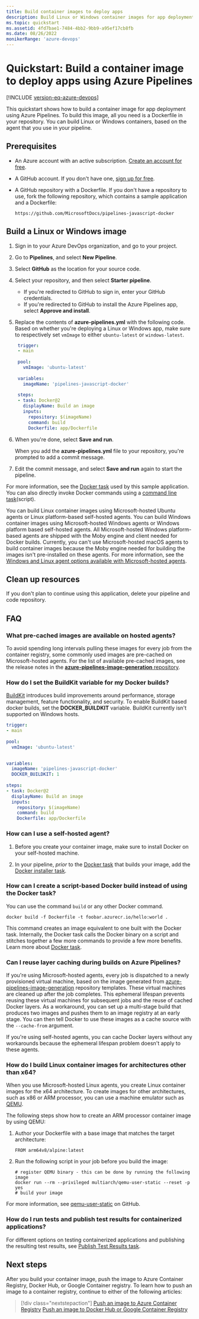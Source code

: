 ```yaml
---
title: Build container images to deploy apps
description: Build Linux or Windows container images for app deployment using Azure Pipelines.
ms.topic: quickstart
ms.assetid: 4fd7bae1-7484-4bb2-9bb9-a95ef17cb8fb
ms.date: 08/26/2022
monikerRange: 'azure-devops'
---
```


# Quickstart: Build a container image to deploy apps using Azure Pipelines

[!INCLUDE [version-eq-azure-devops](../../../includes/version-eq-azure-devops.md)]

This quickstart shows how to build a container image for app deployment using Azure Pipelines. To build this image, all you need is a Dockerfile in your repository. You can build Linux or Windows containers, based on the agent that you use in your pipeline.

## Prerequisites

- An Azure account with an active subscription. [Create an account for free](https://azure.microsoft.com/free/?WT.mc_id=A261C142F).
- A GitHub account. If you don't have one, [sign up for free](https://github.com/join). 
- A GitHub repository with a Dockerfile. If you don't have a repository to use, fork the following repository, which contains a sample application and a Dockerfile:

  ```
  https://github.com/MicrosoftDocs/pipelines-javascript-docker
  ```

## Build a Linux or Windows image

1. Sign in to your Azure DevOps organization, and go to your project.
1. Go to **Pipelines**, and select **New Pipeline**.
1. Select **GitHub** as the location for your source code.
1. Select your repository, and then select **Starter pipeline**.

   - If you're redirected to GitHub to sign in, enter your GitHub credentials.
   - If you're redirected to GitHub to install the Azure Pipelines app, select **Approve and install**.

1. Replace the contents of **azure-pipelines.yml** with the following code. Based on whether you're deploying a Linux or Windows app, make sure to respectively set `vmImage` to either `ubuntu-latest` or `windows-latest`.

   ```yaml
    trigger:
    - main
    
    pool:
      vmImage: 'ubuntu-latest' 
    
    variables:
      imageName: 'pipelines-javascript-docker'
    
    steps:
    - task: Docker@2
      displayName: Build an image
      inputs:
        repository: $(imageName)
        command: build
        Dockerfile: app/Dockerfile
    ```

1. When you're done, select **Save and run**.

   When you add the **azure-pipelines.yml** file to your repository, you're prompted to add a commit message.

1. Edit the commit message, and select **Save and run** again to start the pipeline.

For more information, see the [Docker task](../../tasks/build/docker.md) used by this sample application. You can also directly invoke Docker commands using a [command line task](../../tasks/utility/command-line.md)(script).

You can build Linux container images using Microsoft-hosted Ubuntu agents or Linux platform-based self-hosted agents. You can build Windows container images using Microsoft-hosted Windows agents or Windows platform based self-hosted agents. All Microsoft-hosted Windows platform-based agents are shipped with the Moby engine and client needed for Docker builds. Currently, you can't use Microsoft-hosted macOS agents to build container images because the Moby engine needed for building the images isn't pre-installed on these agents. For more information, see the [Windows and Linux agent options available with Microsoft-hosted agents](../../agents/hosted.md).

## Clean up resources

If you don't plan to continue using this application, delete your pipeline and code repository.

## FAQ

### What pre-cached images are available on hosted agents?

To avoid spending long intervals pulling these images for every job from the container registry, some commonly used images are pre-cached on Microsoft-hosted agents. For the list of available pre-cached images, see the release notes in the [**azure-pipelines-image-generation** repository](https://github.com/actions/runner-images/releases).

### How do I set the BuildKit variable for my Docker builds?

[BuildKit](https://github.com/moby/buildkit) introduces build improvements around performance, storage management, feature functionality, and security. To enable BuildKit based docker builds, set the **DOCKER_BUILDKIT** variable. BuildKit currently isn't supported on Windows hosts.

```YAML
trigger:
- main
   
pool:
  vmImage: 'ubuntu-latest'
   

variables:
  imageName: 'pipelines-javascript-docker'
  DOCKER_BUILDKIT: 1
    
steps:
- task: Docker@2
  displayName: Build an image
  inputs:
    repository: $(imageName)
    command: build
    Dockerfile: app/Dockerfile
```

### How can I use a self-hosted agent?

1. Before you create your container image, make sure to install Docker on your self-hosted machine.

1. In your pipeline, *prior* to the [Docker task](../../tasks/build/docker.md) that builds your image, add the [Docker installer task](../../tasks/tool/docker-installer.md).

### How can I create a script-based Docker build instead of using the Docker task?

You can use the command `build` or any other Docker command.

```
docker build -f Dockerfile -t foobar.azurecr.io/hello:world .
```

This command creates an image equivalent to one built with the Docker task. Internally, the Docker task calls the Docker binary on a script and stitches together a few more commands to provide a few more benefits. Learn more about [Docker task](../../tasks/build/docker.md).

### Can I reuse layer caching during builds on Azure Pipelines?

If you're using Microsoft-hosted agents, every job is dispatched to a newly provisioned virtual machine, based on the image generated from [azure-pipelines-image-generation](https://github.com/microsoft/azure-pipelines-image-generation) repository templates. These virtual machines are cleaned up after the job completes. This ephemeral lifespan prevents reusing these virtual machines for subsequent jobs and the reuse of cached Docker layers. As a workaround, you can set up a multi-stage build that produces two images and pushes them to an image registry at an early stage. You can then tell Docker to use these images as a cache source with the `--cache-from` argument. 

If you're using self-hosted agents, you can cache Docker layers without any workarounds because the ephemeral lifespan problem doesn't apply to these agents. 

### How do I build Linux container images for architectures other than x64?

When you use Microsoft-hosted Linux agents, you create Linux container images for the x64 architecture. To create images for other architectures, such as x86 or ARM processor, you can use a machine emulator such as [QEMU](https://www.qemu.org/).

The following steps show how to create an ARM processor container image by using QEMU:

1. Author your Dockerfile with a base image that matches the target architecture:

   ```
   FROM arm64v8/alpine:latest
   ```

1. Run the following script in your job before you build the image:

   ```
   # register QEMU binary - this can be done by running the following image
   docker run --rm --privileged multiarch/qemu-user-static --reset -p yes
   # build your image
   ```

For more information, see [qemu-user-static](https://github.com/multiarch/qemu-user-static) on GitHub.

### How do I run tests and publish test results for containerized applications?

For different options on testing containerized applications and publishing the resulting test results, see [Publish Test Results task](../../tasks/test/publish-test-results.md#docker).

## Next steps

After you build your container image, push the image to Azure Container Registry, Docker Hub, or Google Container registry. To learn how to push an image to a container registry, continue to either of the following articles:

> [!div class="nextstepaction"]
> [Push an image to Azure Container Registry](acr-template.md)
> [Push an image to Docker Hub or Google Container Registry](push-image.md)
